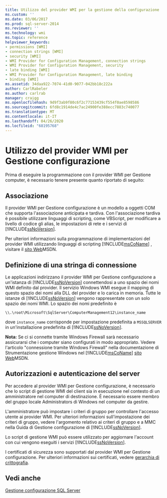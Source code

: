 ```yaml
---
title: Utilizzo del provider WMI per la gestione della configurazione | Microsoft Docs
ms.custom: ''
ms.date: 03/06/2017
ms.prod: sql-server-2014
ms.reviewer: ''
ms.technology: wmi
ms.topic: reference
helpviewer_keywords:
- permissions [WMI]
- connection strings [WMI]
- security [WMI]
- WMI Provider for Configuration Management, connection strings
- WMI Provider for Configuration Management, security
- late binding [WMI]
- WMI Provider for Configuration Management, late binding
- binding [WMI]
ms.assetid: 34daa922-7074-41d0-9077-042bb18c222a
author: CarlRabeler
ms.author: carlrab
manager: craigg
ms.openlocfilehash: 9d9f3ab9f80c6f2c77153439cf554f0ae8598586
ms.sourcegitcommit: 6fd8c1914de4c7ac24900fe388ecc7883c740077
ms.translationtype: MT
ms.contentlocale: it-IT
ms.lasthandoff: 04/26/2020
ms.locfileid: "68195768"
---
```

# <a name="working-with-the-wmi-provider-for-configuration-management"></a>Utilizzo del provider WMI per Gestione configurazione
  Prima di eseguire la programmazione con il provider WMI per Gestione computer, è necessario tenere presente quanto riportato di seguito:  
  
## <a name="binding"></a>Associazione  
 Il provider WMI per Gestione configurazione è un modello a oggetti COM che supporta l'associazione anticipata e tardiva. Con l'associazione tardiva è possibile utilizzare linguaggi di scripting, come VBScript, per modificare a livello di codice gli alias, le impostazioni di rete e i servizi di [!INCLUDE[ssNoVersion](../../includes/ssnoversion-md.md)].  
  
 Per ulteriori informazioni sulla programmazione di implementazioni del provider WMI utilizzando linguaggi di scripting [!INCLUDE[msCoName](../../includes/msconame-md.md)] , visitare il [sito Web](https://go.microsoft.com/fwlink/?linkid=15426)MSDN.  
  
## <a name="specifying-a-connection-string"></a>Definizione di una stringa di connessione  
 Le applicazioni indirizzano il provider WMI per Gestione configurazione a un'istanza di [!INCLUDE[ssNoVersion](../../includes/ssnoversion-md.md)] connettendosi a uno spazio dei nomi WMI definito dal provider. Il servizio Windows WMI esegue il mapping di questo spazio dei nomi alla DLL del provider e lo carica in memoria. Tutte le istanze di [!INCLUDE[ssNoVersion](../../includes/ssnoversion-md.md)] vengono rappresentate con un solo spazio dei nomi WMI. Lo spazio dei nomi predefinito è  
  
```  
\\.\root\Microsoft\SqlServer\ComputerManagement12\instance_name  
```  
  
 dove `instance_name` corrisponde per impostazione predefinita a `MSSQLSERVER` in un'installazione predefinita di [!INCLUDE[ssNoVersion](../../includes/ssnoversion-md.md)].  
  
 **Nota:** Se ci si connette tramite Windows Firewall sarà necessario assicurarsi che i computer siano configurati in modo appropriato. Vedere l'articolo "connessione tramite Windows Firewall" nella documentazione di Strumentazione gestione Windows nel [!INCLUDE[msCoName](../../includes/msconame-md.md)] [sito Web](https://go.microsoft.com/fwlink/?linkid=15426)MSDN.  
  
## <a name="permissions-and-server-authentication"></a>Autorizzazioni e autenticazione del server  
 Per accedere al provider WMI per Gestione configurazione, è necessario che lo script di gestione WMI del client sia in esecuzione nel contesto di un amministratore nel computer di destinazione. È necessario essere membro del gruppo locale Administrators di Windows nel computer da gestire.  
  
 L'amministratore può impostare i criteri di gruppo per controllare l'accesso utente ai provider WMI. Per ulteriori informazioni sull'impostazione dei criteri di gruppo, vedere l'argomento relativo ai criteri di gruppo e a MMC nella Guida di Gestione configurazione di [!INCLUDE[ssNoVersion](../../includes/ssnoversion-md.md)].  
  
 Lo script di gestione WMI può essere utilizzato per aggiornare l'account con cui vengono eseguiti i servizi [!INCLUDE[ssNoVersion](../../includes/ssnoversion-md.md)].  
  
 I certificati di sicurezza sono supportati dal provider WMI per Gestione configurazione. Per ulteriori informazioni sui certificati, vedere [gerarchia di crittografia](../security/encryption/encryption-hierarchy.md).  
  
## <a name="see-also"></a>Vedi anche  
 [Gestione configurazione SQL Server](../sql-server-configuration-manager.md)  
  
  
